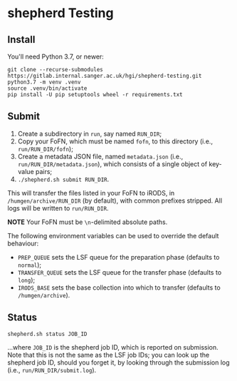# shepherd Testing

## Install

You'll need Python 3.7, or newer:

    git clone --recurse-submodules https://gitlab.internal.sanger.ac.uk/hgi/shepherd-testing.git
    python3.7 -m venv .venv
    source .venv/bin/activate
    pip install -U pip setuptools wheel -r requirements.txt

## Submit

1. Create a subdirectory in `run`, say named `RUN_DIR`;
2. Copy your FoFN, which must be named `fofn`, to this directory (i.e.,
   `run/RUN_DIR/fofn`);
3. Create a metadata JSON file, named `metadata.json` (i.e.,
   `run/RUN_DIR/metadata.json`), which consists of a single object of
   key-value pairs;
4. `./shepherd.sh submit RUN_DIR`.

This will transfer the files listed in your FoFN to iRODS, in
`/humgen/archive/RUN_DIR` (by default), with common prefixes stripped.
All logs will be written to `run/RUN_DIR`.

**NOTE** Your FoFN must be `\n`-delimited absolute paths.

The following environment variables can be used to override the default
behaviour:

* `PREP_QUEUE` sets the LSF queue for the preparation phase (defaults to
  `normal`);
* `TRANSFER_QUEUE` sets the LSF queue for the transfer phase (defaults
  to `long`);
* `IRODS_BASE` sets the base collection into which to transfer (defaults
  to `/humgen/archive`).

## Status

    shepherd.sh status JOB_ID

...where `JOB_ID` is the shepherd job ID, which is reported on
submission. Note that this is not the same as the LSF job IDs; you can
look up the shepherd job ID, should you forget it, by looking through
the submission log (i.e., `run/RUN_DIR/submit.log`).
